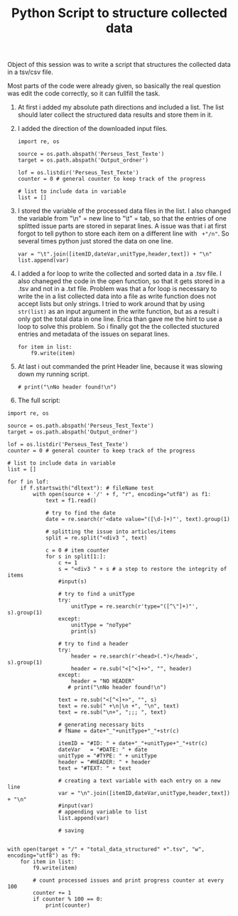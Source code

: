 ﻿---
layout: post
title: Python Script to structure collected data
image: /img/lukas_voit/Profil_Voit.JPG
---


Object of this session was to write a script that structures the collected data in a tsv/csv file.


Most parts of the code were already given, so basically the real question was edit the code correctly, so it can fullfill the task.

1. At first i added my absolute path directions and included a list. The list should later collect the structured data results and store them in it.
2. I added the direction of the downloaded input files. 

    ```
    import re, os

    source = os.path.abspath('Perseus_Test_Texte')
    target = os.path.abspath('Output_ordner')

    lof = os.listdir('Perseus_Test_Texte')
    counter = 0 # general counter to keep track of the progress

    # list to include data in variable
    list = []
    ```

3. I stored the variable of the processed data files in the list. I also changed the variable from "\n" = new line to "\t" = tab, so that the entries of one splitted issue parts are stored in separat lines. 
A issue was that i at first forgot to tell python to store each item on a different line with ``` +"/n"```. 
So several times python just stored the data on one line.

    ```
    var = "\t".join([itemID,dateVar,unitType,header,text]) + "\n"
    list.append(var)
    ```

4. I added a for loop to write the collected and sorted data in a .tsv file. I also chaneged the code in the open function, so that it gets stored in a .tsv and not in a .txt file.
Problem was that a for loop is necessary to write the in a list collected data into a file as write function does not accept lists but only 
strings. I tried to work around that by using ```str(list)``` as an input argument in the write function, but as a result i only got the total data in one line. Erica than gave me the hint to use a loop 
to solve this problem. So i finally got the the collected stuctured entries and metadata of the issues on separat lines. 

    ```
    for item in list:
        f9.write(item)
    ```

5. At last i out commanded the print Header line, because it was slowing down my running script.

    ```
    # print("\nNo header found!\n")
    ```

6. The full script:

```
import re, os

source = os.path.abspath('Perseus_Test_Texte')
target = os.path.abspath('Output_ordner')

lof = os.listdir('Perseus_Test_Texte')
counter = 0 # general counter to keep track of the progress

# list to include data in variable
list = []

for f in lof:
    if f.startswith("dltext"): # fileName test        
        with open(source + '/' + f, "r", encoding="utf8") as f1:
            text = f1.read()

            # try to find the date
            date = re.search(r'<date value="([\d-]+)"', text).group(1)

            # splitting the issue into articles/items
            split = re.split("<div3 ", text)

            c = 0 # item counter
            for s in split[1:]:
                c += 1
                s = "<div3 " + s # a step to restore the integrity of items
                #input(s)

                # try to find a unitType
                try:
                    unitType = re.search(r'type="([^\"]+)"', s).group(1)
                except:
                    unitType = "noType"
                    print(s)

                # try to find a header
                try:
                    header = re.search(r'<head>(.*)</head>', s).group(1)
                    header = re.sub("<[^<]+>", "", header)
                except:
                    header = "NO HEADER"
                   # print("\nNo header found!\n")

                text = re.sub("<[^<]+>", "", s)
                text = re.sub(" +\n|\n +", "\n", text)
                text = re.sub("\n+", ";;; ", text)

                # generating necessary bits 
                # fName = date+"_"+unitType+"_"+str(c)

                itemID = "#ID: " + date+"_"+unitType+"_"+str(c)
                dateVar   = "#DATE: " + date
                unitType = "#TYPE: " + unitType
                header = "#HEADER: " + header
                text = "#TEXT: " + text

                # creating a text variable with each entry on a new line
                var = "\n".join([itemID,dateVar,unitType,header,text]) + "\n"
                #input(var)
                # appending variable to list
                list.append(var)

                # saving


with open(target + "/" + "total_data_structured" +".tsv", "w", encoding="utf8") as f9:
    for item in list:
        f9.write(item)

        # count processed issues and print progress counter at every 100        
        counter += 1
        if counter % 100 == 0:
            print(counter)
```
